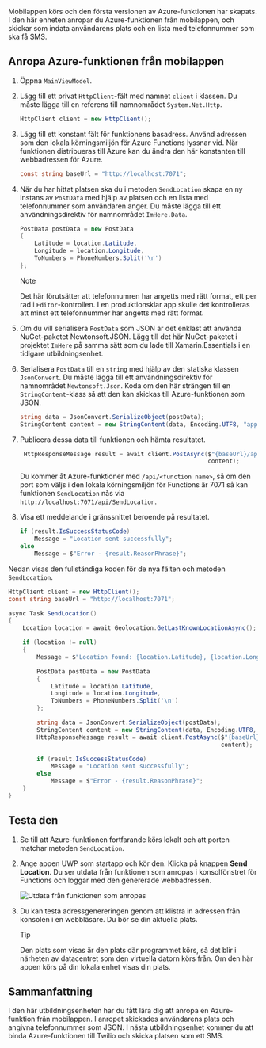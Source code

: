 Mobilappen körs och den första versionen av Azure-funktionen har skapats. I den här enheten anropar du Azure-funktionen från mobilappen, och skickar som indata användarens plats och en lista med telefonnummer som ska få SMS.

## <a name="calling-the-azure-function-from-the-mobile-app"></a>Anropa Azure-funktionen från mobilappen

1. Öppna `MainViewModel`.

1. Lägg till ett privat `HttpClient`-fält med namnet `client` i klassen. Du måste lägga till en referens till namnområdet `System.Net.Http`.

    ```cs
    HttpClient client = new HttpClient();
    ```

1. Lägg till ett konstant fält för funktionens basadress. Använd adressen som den lokala körningsmiljön för Azure Functions lyssnar vid. När funktionen distribueras till Azure kan du ändra den här konstanten till webbadressen för Azure.

    ```cs
    const string baseUrl = "http://localhost:7071";
    ```

1. När du har hittat platsen ska du i metoden `SendLocation` skapa en ny instans av `PostData` med hjälp av platsen och en lista med telefonnummer som användaren anger. Du måste lägga till ett användningsdirektiv för namnområdet `ImHere.Data`.

    ```cs
    PostData postData = new PostData
    {
        Latitude = location.Latitude,
        Longitude = location.Longitude,
        ToNumbers = PhoneNumbers.Split('\n')
    };
    ```

    > [!NOTE]
    > Det här förutsätter att telefonnumren har angetts med rätt format, ett per rad i `Editor`-kontrollen. I en produktionsklar app skulle det kontrolleras att minst ett telefonnummer har angetts med rätt format.    
 

1. Om du vill serialisera `PostData` som JSON är det enklast att använda NuGet-paketet Newtonsoft.JSON. Lägg till det här NuGet-paketet i projektet `ImHere` på samma sätt som du lade till Xamarin.Essentials i en tidigare utbildningsenhet.

1. Serialisera `PostData` till en `string` med hjälp av den statiska klassen `JsonConvert`. Du måste lägga till ett användningsdirektiv för namnområdet `Newtonsoft.Json`. Koda om den här strängen till en `StringContent`-klass så att den kan skickas till Azure-funktionen som JSON.

    ```cs
    string data = JsonConvert.SerializeObject(postData);
    StringContent content = new StringContent(data, Encoding.UTF8, "application/json");
    ```

1. Publicera dessa data till funktionen och hämta resultatet.

   ```cs
    HttpResponseMessage result = await client.PostAsync($"{baseUrl}/api/SendLocation",
                                                        content);
   ```

   Du kommer åt Azure-funktioner med `/api/<function name>`, så om den port som väljs i den lokala körningsmiljön för Functions är 7071 så kan funktionen `SendLocation` nås via `http://localhost:7071/api/SendLocation`.

1. Visa ett meddelande i gränssnittet beroende på resultatet.

    ```cs
    if (result.IsSuccessStatusCode)
        Message = "Location sent successfully";
    else
        Message = $"Error - {result.ReasonPhrase}";
    ```

Nedan visas den fullständiga koden för de nya fälten och metoden `SendLocation`.

```cs
HttpClient client = new HttpClient();
const string baseUrl = "http://localhost:7071";

async Task SendLocation()
{
    Location location = await Geolocation.GetLastKnownLocationAsync();

    if (location != null)
    {
        Message = $"Location found: {location.Latitude}, {location.Longitude}.";

        PostData postData = new PostData
        {
            Latitude = location.Latitude,
            Longitude = location.Longitude,
            ToNumbers = PhoneNumbers.Split('\n')
        };

        string data = JsonConvert.SerializeObject(postData);
        StringContent content = new StringContent(data, Encoding.UTF8, "application/json");
        HttpResponseMessage result = await client.PostAsync($"{baseUrl}/api/SendLocation",
                                                            content);

        if (result.IsSuccessStatusCode)
            Message = "Location sent successfully";
        else
            Message = $"Error - {result.ReasonPhrase}";
    }
}
```

## <a name="testing-it-out"></a>Testa den

1. Se till att Azure-funktionen fortfarande körs lokalt och att porten matchar metoden `SendLocation`.

1. Ange appen UWP som startapp och kör den. Klicka på knappen **Send Location**. Du ser utdata från funktionen som anropas i konsolfönstret för Functions och loggar med den genererade webbadressen.

    ![Utdata från funktionen som anropas](../media/6-function-called.png)

1. Du kan testa adressgenereringen genom att klistra in adressen från konsolen i en webbläsare. Du bör se din aktuella plats.

    > [!TIP]
    > Den plats som visas är den plats där programmet körs, så det blir i närheten av datacentret som den virtuella datorn körs från. Om den här appen körs på din lokala enhet visas din plats.

## <a name="summary"></a>Sammanfattning

I den här utbildningsenheten har du fått lära dig att anropa en Azure-funktion från mobilappen. I anropet skickades användarens plats och angivna telefonnummer som JSON. I nästa utbildningsenhet kommer du att binda Azure-funktionen till Twilio och skicka platsen som ett SMS.